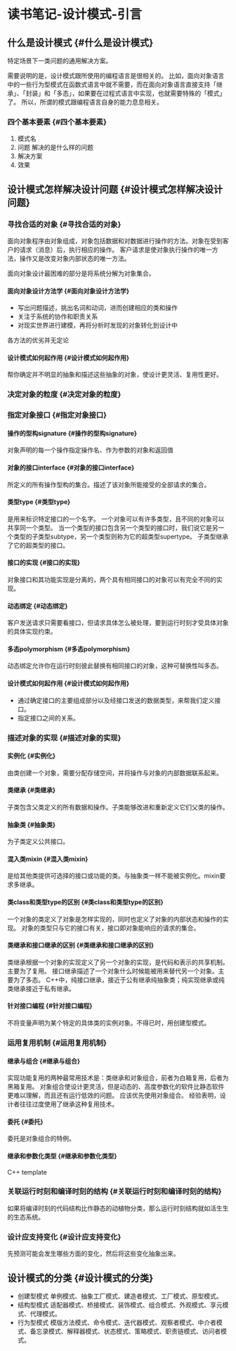 # 读书笔记-设计模式-引言


## 什么是设计模式 {#什么是设计模式}

特定场景下一类问题的通用解决方案。

需要说明的是，设计模式跟所使用的编程语言是很相关的。
比如，面向对象语言中的一些行为型模式在函数式语言中就不需要，而在面向对象语言直接支持「继承」、「封装」和「多态」，如果要在过程式语言中实现，也就需要特殊的「模式」了。
所以，所谓的模式跟编程语言自身的能力息息相关。


### 四个基本要素 {#四个基本要素}

1.  模式名
2.  问题
    解决的是什么样的问题
3.  解决方案
4.  效果


## 设计模式怎样解决设计问题 {#设计模式怎样解决设计问题}


### 寻找合适的对象 {#寻找合适的对象}

面向对象程序由对象组成，对象包括数据和对数据进行操作的方法。对象在受到客户的请求（消息）后，执行相应的操作。
客户请求是使对象执行操作的唯一方法，操作又是改变对象内部状态的唯一方法。

面向对象设计最困难的部分是将系统分解为对象集合。


#### 面向对象设计方法学 {#面向对象设计方法学}

-   写出问题描述，挑出名词和动词，进而创建相应的类和操作
-   关注于系统的协作和职责关系
-   对现实世界进行建模，再将分析时发现的对象转化到设计中

各方法的优劣并无定论


#### 设计模式如何起作用 {#设计模式如何起作用}

帮你确定并不明显的抽象和描述这些抽象的对象，使设计更灵活、复用性更好。


### 决定对象的粒度 {#决定对象的粒度}


### 指定对象接口 {#指定对象接口}


#### 操作的型构signature {#操作的型构signature}

对象声明的每一个操作指定操作名、作为参数的对象和返回值


#### 对象的接口interface {#对象的接口interface}

所定义的所有操作型构的集合。描述了该对象所能接受的全部请求的集合。


#### 类型type {#类型type}

是用来标识特定接口的一个名字。
一个对象可以有许多类型，且不同的对象可以共享同一个类型。
当一个类型的接口包含另一个类型的接口时，我们说它是另一个类型的子类型subtype，另一个类型则称为它的超类型supertype。
子类型继承了它的超类型的接口。


#### 接口的实现 {#接口的实现}

对象接口和其功能实现是分离的，两个具有相同接口的对象可以有完全不同的实现。


#### 动态绑定 {#动态绑定}

客户发送请求只需要看接口，但请求具体怎么被处理，要到运行时刻才受具体对象的具体实现约束。


#### 多态polymorphism {#多态polymorphism}

动态绑定允许你在运行时刻彼此替换有相同接口的对象，这种可替换性叫多态。


#### 设计模式如何起作用 {#设计模式如何起作用}

-   通过确定接口的主要组成部分以及经接口发送的数据类型，来帮我们定义接口。
-   指定接口之间的关系。


### 描述对象的实现 {#描述对象的实现}


#### 实例化 {#实例化}

由类创建一个对象，需要分配存储空间，并将操作与对象的内部数据联系起来。


#### 类继承 {#类继承}

子类包含父类定义的所有数据和操作。子类能够改进和重新定义它们父类的操作。


#### 抽象类 {#抽象类}

为子类定义公共接口。


#### 混入类mixin {#混入类mixin}

是给其他类提供可选择的接口或功能的类。与抽象类一样不能被实例化。mixin要求多继承。


#### 类class和类型type的区别 {#类class和类型type的区别}

一个对象的类定义了对象是怎样实现的，同时也定义了对象的内部状态和操作的实现。
对象的类型只与它的接口有关，接口即对象能响应的请求的集合。


#### 类继承和接口继承的区别 {#类继承和接口继承的区别}

类继承根据一个对象的实现定义了另一个对象的实现，是代码和表示的共享机制。主要为了复用。
接口继承描述了一个对象什么时候能被用来替代另一个对象。主要为了多态。
C++中，纯接口继承，接近于公有继承纯抽象类；纯实现继承或纯类继承接近于私有继承。


#### 针对接口编程 {#针对接口编程}

不将变量声明为某个特定的具体类的实例对象。不得已时，用创建型模式。


### 运用复用机制 {#运用复用机制}


#### 继承与组合 {#继承与组合}

实现功能复用的两种最常用技术是：类继承和对象组合，前者为白箱复用，后者为黑箱复用。
对象组合使设计更灵活，但是动态的、高度参数化的软件比静态软件更难以理解，而且还有运行低效的问题。
应该优先使用对象组合。
经验表明，设计者往往过度使用了继承这种复用技术。


#### 委托 {#委托}

委托是对象组合的特例。


#### 继承和参数化类型 {#继承和参数化类型}

C++ template


### 关联运行时刻和编译时刻的结构 {#关联运行时刻和编译时刻的结构}

如果将编译时刻的代码结构比作静态的动植物分类，那么运行时刻结构就如活生生的生态系统。


### 设计应支持变化 {#设计应支持变化}

先预测可能会发生哪些方面的变化，然后将这些变化抽象出来。


## 设计模式的分类 {#设计模式的分类}

-   创建型模式
    单例模式、抽象工厂模式、建造者模式、工厂模式、原型模式。
-   结构型模式
    适配器模式、桥接模式、装饰模式、组合模式、外观模式、享元模式、代理模式。
-   行为型模式
    模版方法模式、命令模式、迭代器模式、观察者模式、中介者模式、备忘录模式、解释器模式、状态模式、策略模式、职责链模式、访问者模式。

